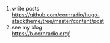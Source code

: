 1. write posts  
https://github.com/cornradio/hugo-stacktheme/tree/master/content/post  
2. see my blog  
https://b.cornradio.org/
